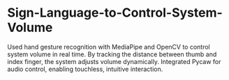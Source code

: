 # Sign-Language-to-Control-System-Volume
Used hand gesture recognition with MediaPipe and OpenCV to control system volume in real time. By tracking the distance between thumb and index finger, the system adjusts volume dynamically. Integrated Pycaw for audio control, enabling touchless, intuitive interaction.
